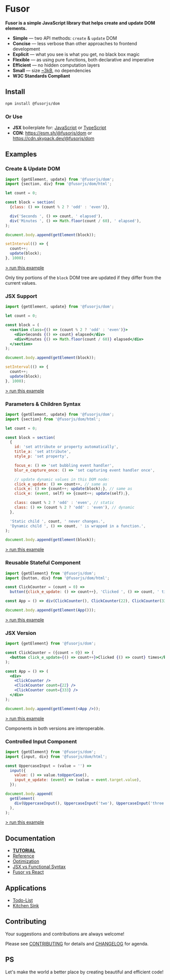 # Fusor

**Fusor is a simple JavaScript library that helps create and update DOM elements.**

<!-- Moreover, with Fusor and **vanilla** JavaScript, you can achieve everything that other major frameworks offer without sacrificing conciseness. -->

- **Simple** ― two API methods: `create` & `update` DOM
- **Concise** ― less verbose than other approaches to frontend development
- **Explicit** ― what you see is what you get, no black box magic
- **Flexible** ― as using pure functions, both declarative and imperative
- **Efficient** ― no hidden computation layers
- **Small** ― size [~3kB](https://bundlephobia.com/package/@fusorjs/dom@2.5.2), no dependencies
- **W3C Standards Compliant**

## Install

```sh
npm install @fusorjs/dom
```

### Or Use

- **JSX** boilerplate for: [JavaScript](https://github.com/fusorjs/dom-starter-jsx-webpack) or [TypeScript](https://github.com/fusorjs/dom-starter-tsx-webpack)
- **CDN**: <https://esm.sh/@fusorjs/dom> or <https://cdn.skypack.dev/@fusorjs/dom>

## Examples

<!-- [**TRY THEM LIVE**](https://codesandbox.io/p/sandbox/4m7r37?file=%2Fsrc%2Fapp.jsx) -->

### Create & Update DOM

```js
import {getElement, update} from '@fusorjs/dom';
import {section, div} from '@fusorjs/dom/html';

let count = 0;

const block = section(
  {class: () => (count % 2 ? 'odd' : 'even')},

  div('Seconds ', () => count, ' elapsed'),
  div('Minutes ', () => Math.floor(count / 60), ' elapsed'),
);

document.body.append(getElement(block));

setInterval(() => {
  count++;
  update(block);
}, 1000);
```

[> run this example](https://codepen.io/Igor-S-the-scripter/pen/Byavpez?editors=0110)

Only tiny portions of the `block` DOM tree are updated if they differ from the current values.

### JSX Support

```jsx
import {getElement, update} from '@fusorjs/dom';

let count = 0;

const block = (
  <section class={() => (count % 2 ? 'odd' : 'even')}>
    <div>Seconds {() => count} elapsed</div>
    <div>Minutes {() => Math.floor(count / 60)} elapsed</div>
  </section>
);

document.body.append(getElement(block));

setInterval(() => {
  count++;
  update(block);
}, 1000);
```

[> run this example](https://codepen.io/Igor-S-the-scripter/pen/NPWeORL?editors=1100)

### Parameters & Children Syntax

<!-- prettier-ignore -->
```js
import {getElement, update} from '@fusorjs/dom';
import {section} from '@fusorjs/dom/html';

let count = 0;

const block = section(
  {
    id: 'set attribute or property automatically',
    title_a: 'set attribute',
    style_p: 'set property',

    focus_e: () => 'set bubbling event handler',
    blur_e_capture_once: () => 'set capturing event handler once',

    // update dynamic values in this DOM node:
    click_e_update: () => count++, // same as
    click_e: () => {count++; update(block);}, // same as
    click_e: (event, self) => {count++; update(self);},

    class: count % 2 ? 'odd' : 'even', // static
    class: () => (count % 2 ? 'odd' : 'even'), // dynamic
  },

  'Static child ', count, ' never changes.',
  'Dynamic child ', () => count, ' is wrapped in a function.',
);

document.body.append(getElement(block));
```

[> run this example](https://codepen.io/Igor-S-the-scripter/pen/dPywxMB?editors=0110)

### Reusable Stateful Component

<!--
// This function runs once on creation, generating a DOM element
// and its updater function. On update, only its dynamic values
// are diffed and its DOM node is updated.
-->

```js
import {getElement} from '@fusorjs/dom';
import {button, div} from '@fusorjs/dom/html';

const ClickCounter = (count = 0) =>
  button({click_e_update: () => count++}, 'Clicked ', () => count, ' times');

const App = () => div(ClickCounter(), ClickCounter(22), ClickCounter(333));

document.body.append(getElement(App()));
```

[> run this example](https://codepen.io/Igor-S-the-scripter/pen/RNwvNwb?editors=0010)

### JSX Version

```jsx
import {getElement} from '@fusorjs/dom';

const ClickCounter = ({count = 0}) => (
  <button click_e_update={() => count++}>Clicked {() => count} times</button>
);

const App = () => (
  <div>
    <ClickCounter />
    <ClickCounter count={22} />
    <ClickCounter count={333} />
  </div>
);

document.body.append(getElement(<App />));
```

[> run this example](https://codepen.io/Igor-S-the-scripter/pen/mydvyBV?editors=1000)

Components in both versions are interoperable.

### Controlled Input Component

```js
import {getElement} from '@fusorjs/dom';
import {input, div} from '@fusorjs/dom/html';

const UppercaseInput = (value = '') =>
  input({
    value: () => value.toUpperCase(),
    input_e_update: (event) => (value = event.target.value),
  });

document.body.append(
  getElement(
    div(UppercaseInput(), UppercaseInput('two'), UppercaseInput('three')),
  ),
);
```

[> run this example](https://codepen.io/Igor-S-the-scripter/pen/wBvNBme?editors=0010)

## Documentation

- [**TUTORIAL**](docs/tutorial.md)
- [Reference](docs/reference.md)
- [Optimization](docs/optimisation.md)
- [JSX vs Functional Syntax](docs/functional-notation.md)
- [Fusor vs React](docs/fusor-vs-react.md)

## Applications

- [Todo-List](https://github.com/fusorjs/todomvc)
- [Kitchen Sink](https://github.com/fusorjs/tutorial)

## Contributing

Your suggestions and contributions are always welcome!

Please see [CONTRIBUTING](CONTRIBUTING.md) for details and [CHANGELOG](CHANGELOG.md) for agenda.

## PS

Let's make the world a better place by creating beautiful and efficient code!

